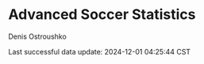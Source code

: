 # Advanced Soccer Statistics
Denis Ostroushko

<!-- gfm -->

Last successful data update: 2024-12-01 04:25:44 CST
